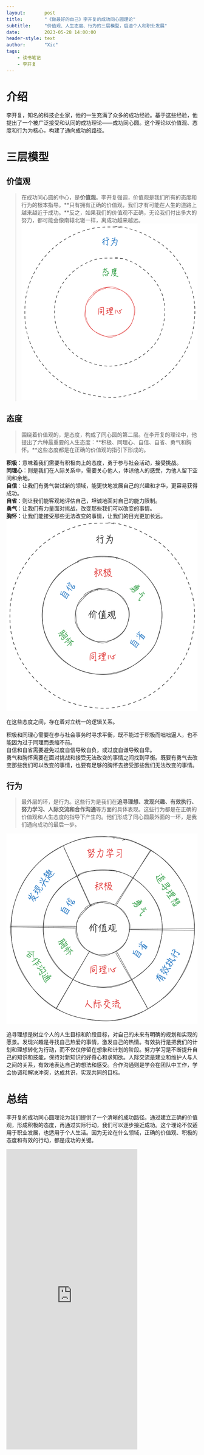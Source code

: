 ```yaml
---
layout:       post
title:        "《做最好的自己》李开复的成功同心圆理论"
subtitle:     "价值观、人生态度、行为的三层模型，启迪个人和职业发展"
date:         2023-05-28 14:00:00
header-style: text
author:       "Xic"
tags:
    - 读书笔记
    - 李开复
---
```

# 介绍
李开复，知名的科技企业家，他的一生充满了众多的成功经验。基于这些经验，他提出了一个被广泛接受和认同的成功理论——成功同心圆。这个理论以价值观、态度和行为为核心，构建了通向成功的路径。

# 三层模型
## 价值观
> 在成功同心圆的中心，是**价值观**。李开复强调，价值观是我们所有的态度和行为的根本指导。**只有拥有正确的价值观，我们才有可能在人生的道路上越来越近于成功。**反之，如果我们的价值观不正确，无论我们付出多大的努力，都可能会像南辕北辙一样，离成功越来越远。
![成功同心圆1](/img/in-post/article-pic/concentric_circles_of_success1.png)

## 态度
> 围绕着价值观的，是态度，构成了同心圆的第二层。在李开复的理论中，他提出了六种最重要的人生态度：**积极、同理心、自信、自省、勇气和胸怀。**这些态度都是在正确的价值观的指引下形成的。


**积极**：意味着我们需要有积极向上的态度，勇于参与社会活动，接受挑战。  
**同理心**：则是我们在人际关系中，需要关心他人，体谅他人的感受，为他人留下空间和余地。  
**自信**：让我们有勇气尝试新的领域，能更快地发展自己的兴趣和才华，更容易获得成功。  
**自省**：则让我们能客观地评估自己，坦诚地面对自己的能力限制。  
**勇气**：让我们有力量面对挑战，改变那些我们可以改变的事情。  
**胸怀**：让我们能接受那些无法改变的事情，让我们的目光更加长远。  
![成功同心圆2](/img/in-post/article-pic/concentric_circles_of_success2.png)

在这些态度之间，存在着对立统一的逻辑关系。

积极和同理心需要在参与社会事务时寻求平衡，既不能过于积极而咄咄逼人，也不能因为过于同理而畏缩不前。  
自信和自省需要避免过度自信导致自负，或过度自谦导致自卑。  
勇气和胸怀需要在面对挑战和接受无法改变的事情之间找到平衡。既要有勇气去改变那些我们可以改变的事情，也要有足够的胸怀去接受那些我们无法改变的事情。  

## 行为
> 最外层的环，是行为。这些行为是我们在**追寻理想、发现兴趣、有效执行、努力学习、人际交流和合作沟通**等方面的具体表现。这些行为都是在正确的价值观和人生态度的指导下产生的。他们形成了同心圆最外面的一环，是我们通向成功的最后一步。

![成功同心圆3](/img/in-post/article-pic/concentric_circles_of_success3.png)

追寻理想是树立个人的人生目标和阶段目标，对自己的未来有明确的规划和实现的愿景。发现兴趣是寻找自己热爱的事情，激发自己的热情。有效执行是把我们的计划和理想转化为行动，而不仅仅停留在想象和计划的阶段。努力学习是不断提升自己的知识和技能，保持对新知识的好奇心和求知欲。人际交流是建立和维护人与人之间的关系，有效地表达自己的想法和感受。合作沟通则是学会在团队中工作，学会协调和解决冲突，达成共识，实现共同的目标。

# 总结
李开复的成功同心圆理论为我们提供了一个清晰的成功路径。通过建立正确的价值观，形成积极的态度，再通过实际行动，我们可以逐步接近成功。这个理论不仅适用于职业发展，也适用于个人生活。因为无论在什么领域，正确的价值观、积极的态度和有效的行动，都是成功的关键。
<iframe src="https://assets.pinterest.com/ext/embed.html?id=665547651204724084" height="790" width="345" frameborder="0" scrolling="no" ></iframe>
